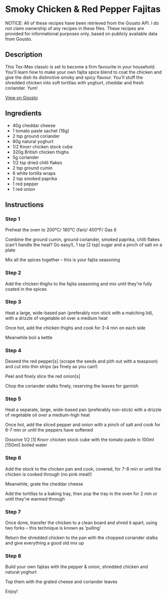 # Smoky Chicken & Red Pepper Fajitas

NOTICE: All of these recipes have been retrieved from the Gousto API. I do not claim ownership of any recipes in these files. These recipes are provided for informational purposes only, based on publicly available data from Gousto.

## Description

This Tex-Mex classic is set to become a firm favourite in your household. You'll learn how to make your own fajita spice blend to coat the chicken and give the dish its distinctive smoky and spicy flavour. You'll stuff the shredded chicken into soft tortillas with yoghurt, cheddar and fresh coriander. Yum!

[View on Gousto](https://www.gousto.co.uk/recipes/cookbook/smoky-chicken-red-pepper-fajitas)

## Ingredients

- 40g cheddar cheese
- 1 tomato paste sachet (16g)
- 2 tsp ground coriander
- 80g natural yoghurt
- 1/2 Knorr chicken stock cube
- 320g British chicken thighs
- 5g coriander
- 1/2 tsp dried chilli flakes
- 2 tsp ground cumin 
- 6 white tortilla wraps
- 2 tsp smoked paprika 
- 1 red pepper
- 1 red onion

## Instructions


### Step 1

Preheat the oven to 200°C/ 180°C (fan)/ 400°F/ Gas 6


Combine the ground cumin, ground coriander, smoked paprika, chilli flakes (can't handle the heat? Go easy!), 1 tsp <span class="text-danger">[2 tsp]</span> sugar and a pinch of salt on a plate


Mix all the spices together – this is your fajita seasoning


### Step 2

Add the chicken thighs to the fajita seasoning and mix until they're fully coated in the spices


### Step 3

Heat a large, wide-based pan (preferably non-stick with a matching lid), with a drizzle of vegetable oil over a medium heat


Once hot, add the chicken thighs and cook for 3-4 min on each side 


Meanwhile boil a kettle


### Step 4

Deseed the red pepper<span class="text-danger">[s]</span> (scrape the seeds and pith out with a teaspoon) and cut into thin strips (as finely as you can!)


Peel and finely slice the red onion<span class="text-danger">[s]</span>


Chop the coriander stalks finely, reserving the leaves for garnish


### Step 5

Heat a separate, large, wide-based pan (preferably non-stick) with a drizzle of vegetable oil over a medium-high heat


Once hot, add the sliced pepper and onion with a pinch of salt and cook for 6-7 min or until the peppers have softened 


Dissolve 1/2 <span class="text-danger">[1]</span> Knorr chicken stock cube with the tomato paste in 100ml <span class="text-danger">[150ml]</span> boiled water


### Step 6

Add the stock to the chicken pan and cook, covered, for 7-8 min or until the chicken is cooked through (no pink meat!)


Meanwhile, grate the cheddar cheese


Add the tortillas to a baking tray, then pop the tray in the oven for 2 min or until they're warmed through


### Step 7

Once done, transfer the chicken to a clean board and shred it apart, using two forks – this technique is known as ‘pulling’


Return the shredded chicken to the pan with the chopped coriander stalks and give everything a good old mix up

### Step 8

Build your own fajitas with the pepper &amp; onion, shredded chicken and natural yoghurt


Top them with the grated cheese and coriander leaves


Enjoy!

